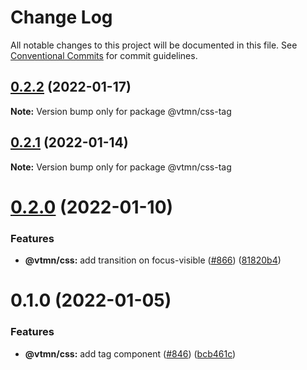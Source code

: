 # Change Log

All notable changes to this project will be documented in this file.
See [Conventional Commits](https://conventionalcommits.org) for commit guidelines.

## [0.2.2](https://github.com/Decathlon/vitamin-web/compare/@vtmn/css-tag@0.2.1...@vtmn/css-tag@0.2.2) (2022-01-17)

**Note:** Version bump only for package @vtmn/css-tag





## [0.2.1](https://github.com/Decathlon/vitamin-web/compare/@vtmn/css-tag@0.2.0...@vtmn/css-tag@0.2.1) (2022-01-14)

**Note:** Version bump only for package @vtmn/css-tag





# [0.2.0](https://github.com/Decathlon/vitamin-web/compare/@vtmn/css-tag@0.1.0...@vtmn/css-tag@0.2.0) (2022-01-10)


### Features

* **@vtmn/css:** add transition on focus-visible ([#866](https://github.com/Decathlon/vitamin-web/issues/866)) ([81820b4](https://github.com/Decathlon/vitamin-web/commit/81820b4ebfcd8df223b8415885cb37a5d4ab5bd2))





# 0.1.0 (2022-01-05)


### Features

* **@vtmn/css:** add tag component ([#846](https://github.com/Decathlon/vitamin-web/issues/846)) ([bcb461c](https://github.com/Decathlon/vitamin-web/commit/bcb461c8115e4594075b5a678e113191e13c73ac))
